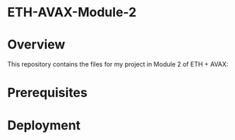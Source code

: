 # ETH-AVAX-Module-2
# Overview
This repository contains the files for my project in Module 2 of ETH + AVAX: 

# Prerequisites
# Deployment
